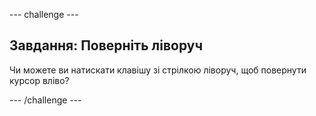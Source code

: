 \--- challenge \---

## Завдання: Поверніть ліворуч

Чи можете ви натискати клавішу зі стрілкою ліворуч, щоб повернути курсор вліво?

\--- /challenge \---